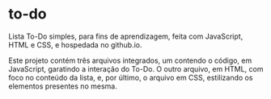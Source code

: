 # to-do

Lista To-Do simples, para fins de aprendizagem, feita com JavaScript, HTML e CSS, e hospedada no github.io.

Este projeto contém três arquivos integrados, um contendo o código, em JavaScript, garatindo a interação do To-Do. O outro arquivo, em HTML, com foco no conteúdo da lista, e, por último, o arquivo em CSS, estilizando os elementos presentes no mesma.
